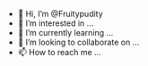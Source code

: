 - 👋 Hi, I’m @Fruitypudity
- 👀 I’m interested in ...
- 🌱 I’m currently learning ...
- 💞️ I’m looking to collaborate on ...
- 📫 How to reach me ...

<!---
Fruitypudity/Fruitypudity is a ✨ special ✨ repository because its `README.md` (this file) appears on your GitHub profile.
You can click the Preview link to take a look at your changes.
--->
